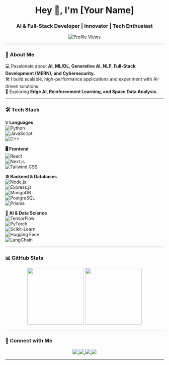 <h1 align="center">Hey 👋, I'm [Your Name]</h1>
<h3 align="center">AI & Full-Stack Developer | Innovator | Tech Enthusiast</h3>

<p align="center">
  <a href="https://github.com/YourGitHubUsername">
    <img src="https://komarev.com/ghpvc/?username=YourGitHubUsername&label=Profile%20Views&color=0e75b6&style=flat" alt="Profile Views" />
  </a>
</p>

---

### 🚀 About Me  

💻 Passionate about **AI, ML/DL, Generative AI, NLP, Full-Stack Development (MERN), and Cybersecurity.**  
🛠️ I build scalable, high-performance applications and experiment with AI-driven solutions.  
📡 Exploring **Edge AI, Reinforcement Learning, and Space Data Analysis.**  

---

### 🛠️ Tech Stack  

**💡 Languages**  
![Python](https://img.shields.io/badge/-Python-05122A?style=flat&logo=python)  
![JavaScript](https://img.shields.io/badge/-JavaScript-05122A?style=flat&logo=javascript)  
![C++](https://img.shields.io/badge/-C++-05122A?style=flat&logo=cplusplus)  

**🖥️ Frontend**  
![React](https://img.shields.io/badge/-React-05122A?style=flat&logo=react)  
![Next.js](https://img.shields.io/badge/-Next.js-05122A?style=flat&logo=nextdotjs)  
![Tailwind CSS](https://img.shields.io/badge/-Tailwind_CSS-05122A?style=flat&logo=tailwind-css)  

**⚙️ Backend & Databases**  
![Node.js](https://img.shields.io/badge/-Node.js-05122A?style=flat&logo=node.js)  
![Express.js](https://img.shields.io/badge/-Express.js-05122A?style=flat&logo=express)  
![MongoDB](https://img.shields.io/badge/-MongoDB-05122A?style=flat&logo=mongodb)  
![PostgreSQL](https://img.shields.io/badge/-PostgreSQL-05122A?style=flat&logo=postgresql)  
![Prisma](https://img.shields.io/badge/-Prisma-05122A?style=flat&logo=prisma)  

**🧠 AI & Data Science**  
![TensorFlow](https://img.shields.io/badge/-TensorFlow-05122A?style=flat&logo=tensorflow)  
![PyTorch](https://img.shields.io/badge/-PyTorch-05122A?style=flat&logo=pytorch)  
![Scikit-Learn](https://img.shields.io/badge/-ScikitLearn-05122A?style=flat&logo=scikitlearn)  
![Hugging Face](https://img.shields.io/badge/-HuggingFace-05122A?style=flat&logo=huggingface)  
![LangChain](https://img.shields.io/badge/-LangChain-05122A?style=flat&logo=langchain)  

---

### 📊 GitHub Stats  

<p align="center">
  <img src="https://github-readme-stats.vercel.app/api?username=YourGitHubUsername&show_icons=true&theme=tokyonight" height="180px" />
  <img src="https://github-readme-streak-stats.herokuapp.com/?user=YourGitHubUsername&theme=tokyonight" height="180px" />
</p>

---

### 🤝 Connect with Me  

<p align="center">
  <a href="https://linkedin.com/in/YourLinkedInUsername">
    <img src="https://img.shields.io/badge/-LinkedIn-0A66C2?style=flat&logo=linkedin&logoColor=white" />
  </a>
  <a href="https://twitter.com/YourTwitterHandle">
    <img src="https://img.shields.io/badge/-Twitter-1DA1F2?style=flat&logo=twitter&logoColor=white" />
  </a>
  <a href="https://github.com/YourGitHubUsername">
    <img src="https://img.shields.io/badge/-GitHub-181717?style=flat&logo=github&logoColor=white" />
  </a>
  <a href="mailto:YourEmail@gmail.com">
    <img src="https://img.shields.io/badge/-Email-D14836?style=flat&logo=gmail&logoColor=white" />
  </a>
</p>

---


